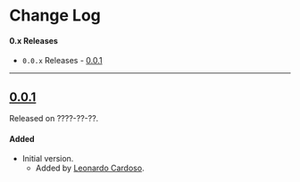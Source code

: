 # Change Log

#### 0.x Releases
- `0.0.x` Releases - [0.0.1](#001)

---

## [0.0.1](https://github.com/LeonardoCardoso/AudioIndicatorBars/releases/tag/0.0.1)
Released on ????-??-??.

#### Added
- Initial version.
	- Added by [Leonardo Cardoso](https://github.com/LeonardoCardoso).